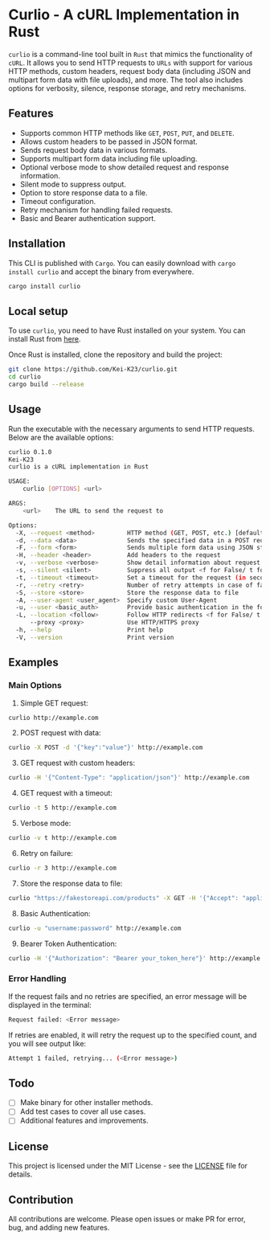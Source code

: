 # Curlio - A cURL Implementation in Rust

`curlio` is a command-line tool built in `Rust` that mimics the functionality of `cURL`. It allows you to send HTTP requests to `URLs` with support for various HTTP methods, custom headers, request body data (including JSON and multipart form data with file uploads), and more. The tool also includes options for verbosity, silence, response storage, and retry mechanisms.

## Features

- Supports common HTTP methods like `GET`, `POST`, `PUT`, and `DELETE`.
- Allows custom headers to be passed in JSON format.
- Sends request body data in various formats.
- Supports multipart form data including file uploading.
- Optional verbose mode to show detailed request and response information.
- Silent mode to suppress output.
- Option to store response data to a file.
- Timeout configuration.
- Retry mechanism for handling failed requests.
- Basic and Bearer authentication support.

## Installation

This CLI is published with `Cargo`. You can easily download with `cargo install curlio` and accept the binary from everywhere.

```bash
cargo install curlio
```

## Local setup

To use `curlio`, you need to have Rust installed on your system. You can install Rust from [here](https://www.rust-lang.org/tools/install).

Once Rust is installed, clone the repository and build the project:

```bash
git clone https://github.com/Kei-K23/curlio.git
cd curlio
cargo build --release
```

## Usage

Run the executable with the necessary arguments to send HTTP requests. Below are the available options:

```bash
curlio 0.1.0
Kei-K23
curlio is a cURL implementation in Rust

USAGE:
    curlio [OPTIONS] <url>

ARGS:
    <url>    The URL to send the request to

Options:
  -X, --request <method>         HTTP method (GET, POST, etc.) [default: GET]
  -d, --data <data>              Sends the specified data in a POST request
  -F, --form <form>              Sends multiple form data using JSON structured format (use file path for file uploading)
  -H, --header <header>          Add headers to the request
  -v, --verbose <verbose>        Show detail information about request and response <f for False/ t for True> [default: f]
  -s, --silent <silent>          Suppress all output <f for False/ t for True> [default: f]
  -t, --timeout <timeout>        Set a timeout for the request (in seconds)
  -r, --retry <retry>            Number of retry attempts in case of failure
  -S, --store <store>            Store the response data to file
  -A, --user-agent <user_agent>  Specify custom User-Agent
  -u, --user <basic_auth>        Provide basic authentication in the format `username:password`
  -L, --location <follow>        Follow HTTP redirects <f for False/ t for True [default: f]
      --proxy <proxy>            Use HTTP/HTTPS proxy
  -h, --help                     Print help
  -V, --version                  Print version
```

## Examples

### Main Options

1. Simple GET request:

```bash
curlio http://example.com
```

2. POST request with data:

```bash
curlio -X POST -d '{"key":"value"}' http://example.com
```

3. GET request with custom headers:

```bash
curlio -H '{"Content-Type": "application/json"}' http://example.com
```

4. GET request with a timeout:

```bash
curlio -t 5 http://example.com
```

5. Verbose mode:

```bash
curlio -v t http://example.com
```

6. Retry on failure:

```bash
curlio -r 3 http://example.com
```

7. Store the response data to file:

```bash
curlio "https://fakestoreapi.com/products" -X GET -H '{"Accept": "application/json"}' -S "products.json"
```

8. Basic Authentication:

```bash
curlio -u "username:password" http://example.com
```

9. Bearer Token Authentication:

```bash
curlio -H '{"Authorization": "Bearer your_token_here"}' http://example.com
```

### Error Handling

If the request fails and no retries are specified, an error message will be displayed in the terminal:

```bash
Request failed: <Error message>
```

If retries are enabled, it will retry the request up to the specified count, and you will see output like:

```bash
Attempt 1 failed, retrying... (<Error message>)
```

## Todo

- [ ] Make binary for other installer methods.
- [ ] Add test cases to cover all use cases.
- [ ] Additional features and improvements.

## License 

This project is licensed under the MIT License - see the [LICENSE](/LICENSE) file for details.

## Contribution

All contributions are welcome. Please open issues or make PR for error, bug, and adding new features.
